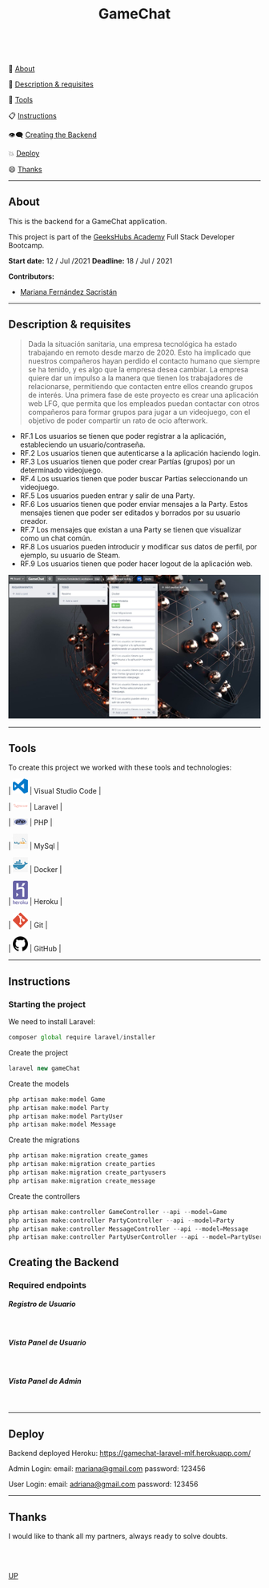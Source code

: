<a name="top"></a>


<h1 align="center" >GameChat</h1>


<br/>
<br/>
<br/>


:speech_balloon: [About](#id1)   

:speech_balloon: [Description & requisites](#id2)  

:hammer: [Tools](#id3)

:clipboard: [Instructions](#id4)

:eye_speech_bubble: [Creating the Backend](#id4)

:collision: [Deploy](#id5)

:smile: [Thanks](#id6)

---

<a name="id1"></a>
## **About**

This is the backend for a GameChat application.

This project is part of the [GeeksHubs Academy](https://bootcamp.geekshubsacademy.com/) Full Stack Developer Bootcamp. 

**Start date:** 12 / Jul /2021
**Deadline:** 18 / Jul / 2021

**Contributors:**
* [Mariana Fernández Sacristán](https://github.com/mlfernandez)

---

<a name="id2"></a>

## **Description & requisites**

> Dada la situación sanitaria, una empresa tecnológica ha estado trabajando en
remoto desde marzo de 2020. Esto ha implicado que nuestros compañeros
hayan perdido el contacto humano que siempre se ha tenido, y es algo que la
empresa desea cambiar.
La empresa quiere dar un impulso a la manera que tienen los trabajadores de
relacionarse, permitiendo que contacten entre ellos creando grupos de interés.
Una primera fase de este proyecto es crear una aplicación web LFG, que
permita que los empleados puedan contactar con otros compañeros para
formar grupos para jugar a un videojuego, con el objetivo de poder compartir
un rato de ocio afterwork.

* RF.1 Los usuarios se tienen que poder registrar a la aplicación,
estableciendo un usuario/contraseña.
* RF.2 Los usuarios tienen que autenticarse a la aplicación haciendo login.
* RF.3 Los usuarios tienen que poder crear Partías (grupos) por un
determinado videojuego.
* RF.4 Los usuarios tienen que poder buscar Partías seleccionando un
videojuego.
* RF.5 Los usuarios pueden entrar y salir de una Party.
* RF.6 Los usuarios tienen que poder enviar mensajes a la Party. Estos
mensajes tienen que poder ser editados y borrados por su usuario creador.
* RF.7 Los mensajes que existan a una Party se tienen que visualizar como un
chat común.
* RF.8 Los usuarios pueden introducir y modificar sus datos de perfil, por
ejemplo, su usuario de Steam.
* RF.9 Los usuarios tienen que poder hacer logout de la aplicación web.

<img src="public/img/trelloGameChat.JPG" alt="GitHub"/>

---

<a name="id3"></a>

## **Tools**

To create this project we worked with these tools and technologies:

| <img src="public/img/logovisual.png" alt="Visual" width="30"/> | Visual Studio Code |

| <img src="public/img/laravel.png" alt="GitHub" width="30"/> | Laravel | 

| <img src="public/img/php.png" alt="GitHub" width="30"/> | PHP | 

| <img src="public/img/mysql.png" alt="GitHub" width="30"/> | MySql | 

| <img src="public/img/docker.png" alt="GitHub" width="30"/> | Docker | 

| <img src="public/img/heroku.png" alt="GitHub" width="30"/> | Heroku | 

| <img src="public/img/git.png" alt="Git" width="30"/> | Git |

| <img src="public/img/github2.png" alt="GitHub" width="30"/> | GitHub | 



<a name="id4"></a>
***
## **Instructions**


<h3> Starting the project </h3>
   
We need to install Laravel:

```javascript
composer global require laravel/installer
```
Create the project

```javascript
laravel new gameChat
```

Create the models

```javascript
php artisan make:model Game
php artisan make:model Party
php artisan make:model PartyUser
php artisan make:model Message
```
Create the migrations

```javascript
php artisan make:migration create_games
php artisan make:migration create_parties
php artisan make:migration create_partyusers
php artisan make:migration create_message
```
Create the controllers
```javascript
php artisan make:controller GameController --api --model=Game
php artisan make:controller PartyController --api --model=Party
php artisan make:controller MessageController --api --model=Message
php artisan make:controller PartyUserController --api --model=PartyUser
```

<a name="id5"></a>
## Creating the Backend
### Required endpoints

##### Registro de Usuario
<br>


##### Vista Panel de Usuario
<br>


##### Vista Panel de Admin
<br>


<a name="id6"></a>
***
## **Deploy**

Backend deployed Heroku: https://gamechat-laravel-mlf.herokuapp.com/

Admin Login: 
email: mariana@gmail.com
password: 123456

User Login:
email: adriana@gmail.com
password: 123456


<a name="id7"></a>
***
## **Thanks**

I would like to thank all my partners, always ready to solve doubts. 

<br>
<br>

[UP](#top)
